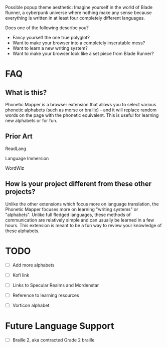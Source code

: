 Possible popup theme aesthetic: Imagine yourself in the world of Blade Runner, a cyberpunk universe where nothing make any sense because everything is written in at least four completely different languages.


Does one of the following describe you?

- Fancy yourself the one true polyglot?
- Want to make your browser into a completely inscrutable mess?
- Want to learn a new writing system?
- Want to make your browser look like a set piece from Blade Runner?


# FAQ

## What is this?

Phonetic Mapper is a browser extension that allows you to select various phonetic alphabets (such as morse or braille) - and it will replace random words on the page with the phonetic equivalent. This is useful for learning new alphabets or for fun.


## Prior Art

ReadLang

Language Immersion

WordWiz


## How is your project different from these other projects?

Unlike the other extensions which focus more on language translation, the Phonetic Mapper focuses more on learning "writing systems" or "alphabets". Unlike full fledged languages, these methods of communication are relatively simple and can usually be learned in a few hours. This extension is meant to be a fun way to review your knowledge of these alphabets.


# TODO

- [ ] Add more alphabets
- [ ] Kofi link
- [ ] Links to Specular Realms and Mordenstar
- [ ] Reference to learning resources
- [ ] Vorticon alphabet


# Future Language Support

- [ ] Braille 2, aka contracted Grade 2 braille